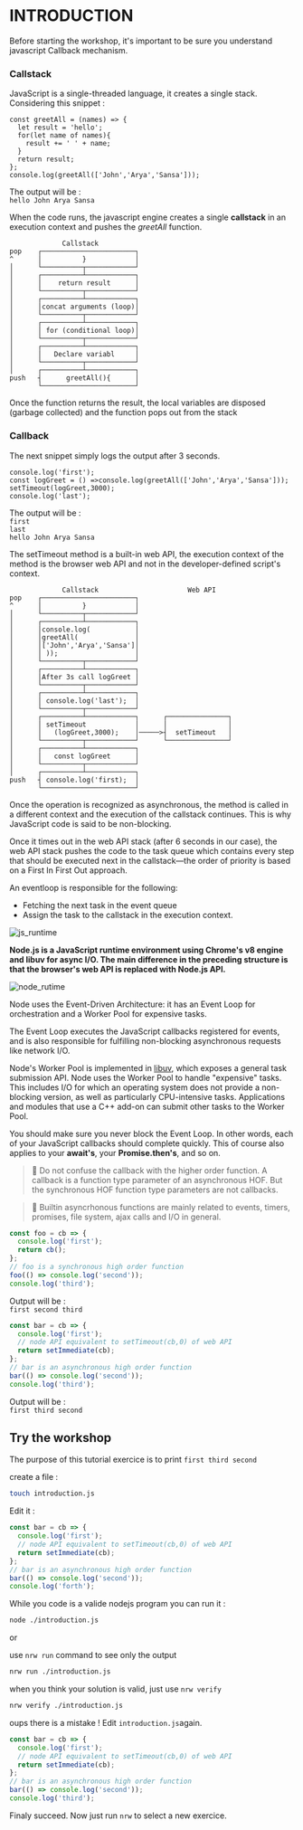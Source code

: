 # INTRODUCTION

Before starting the workshop, it's important to be sure you understand javascript Callback mechanism.

### Callstack

JavaScript is a single-threaded language, it creates a single stack.
Considering this snippet :

```JS
const greetAll = (names) => {
  let result = 'hello';
  for(let name of names){
    result += ' ' + name;
  }
  return result;
};
console.log(greetAll(['John','Arya','Sansa']));
```

The output will be : <br/>
`hello John Arya Sansa`

When the code runs, the javascript engine creates a single **callstack** in an execution context and pushes the _greetAll_ function.

```
             Callstack
pop    ┌───────────────────────┐
^      │          }            │
│      └──────────┬────────────┘
│      ┌──────────┴────────────┐
│      │    return result      │
│      └──────────┬────────────┘
│      ┌──────────┴────────────┐
│      │concat arguments (loop)│
│      └──────────┬────────────┘
│      ┌──────────┴────────────┐
│      │ for (conditional loop)│
│      └──────────┬────────────┘
│      ┌──────────┴────────────┐
│      │   Declare variabl     │
│      └──────────┬────────────┘
│      ┌──────────┴────────────┐
push   ┤      greetAll(){      │
       └───────────────────────┘
```

Once the function returns the result, the local variables are disposed (garbage
collected) and the function pops out from the stack

### Callback

The next snippet simply logs the output after 3 seconds.

```JS
console.log('first');
const logGreet = () =>console.log(greetAll(['John','Arya','Sansa']));
setTimeout(logGreet,3000);
console.log('last');
```

The output will be : <br/>
`first` <br/>
`last` <br/>
`hello John Arya Sansa`

The setTimeout method is a built-in web API, the execution context of the method is the browser web API and not in the developer-defined script's context.

```
             Callstack                      Web API
pop    ┌───────────────────────┐
^      │          }            │
│      └──────────┬────────────┘
│      ┌──────────┴────────────┐
│      │console.log(           │
│      │greetAll(              │
│      │['John','Arya','Sansa']│
│      │ ));                   │
│      └──────────┬────────────┘
│      ┌──────────┴────────────┐
│      │After 3s call logGreet │
│      └──────────┬────────────┘
│      ┌──────────┴────────────┐
│      │ console.log('last');  │
│      └──────────┬────────────┘
│      ┌──────────┴────────────┐      ┌───────────────┐
│      │ setTimeout            │      │               │
│      │   (logGreet,3000);    │─────>┤  setTimeout   │
│      └──────────┬────────────┘      └───────────────┘
│      ┌──────────┴────────────┐
│      │   const logGreet      │
│      └──────────┬────────────┘
│      ┌──────────┴────────────┐
push   ┤ console.log('first);  │
       └───────────────────────┘
```

Once the operation is recognized as asynchronous, the
method is called in a different context and the execution of the callstack continues. This is why JavaScript code is said to be non-blocking.

Once it times out in the web API stack (after 6 seconds in our case), the web API
stack pushes the code to the task queue which contains every step that should be executed next in the callstack—the order of priority is based on a First In First Out approach.

An eventloop is responsible for the following:

* Fetching the next task in the event queue
* Assign the task to the callstack in the execution context.

![js_runtime](./assets/js_runtime.png)

**Node.js is a JavaScript runtime environment using Chrome's v8 engine and libuv for async I/O. The main difference in the preceding structure is that the browser's web API is replaced with Node.js API.**

![node_rutime](./assets/node_runtime.jpg)

Node uses the Event-Driven Architecture: it has an Event Loop for orchestration and a Worker Pool for expensive tasks.

The Event Loop executes the JavaScript callbacks registered for events, and is also responsible for fulfilling non-blocking asynchronous requests like network I/O.

Node's Worker Pool is implemented in [libuv](http://docs.libuv.org/en/v1.x/), which exposes a general task submission API. Node uses the Worker Pool to handle "expensive" tasks. This includes I/O for which an operating system does not provide a non-blocking version, as well as particularly CPU-intensive tasks. Applications and modules that use a C++ add-on can submit other tasks to the Worker Pool.

You should make sure you never block the Event Loop. In other words, each of your JavaScript callbacks should complete quickly. This of course also applies to your **await's**, your **Promise.then's**, and so on.

> 📌 Do not confuse the callback with the higher order function. A callback is a function type parameter of an asynchronous HOF. But the synchronous HOF function type parameters are not callbacks.

> 📌 Builtin asyncrhonous functions are mainly related to events, timers, promises, file system, ajax calls and I/O in general.

```js
const foo = cb => {
  console.log('first');
  return cb();
};
// foo is a synchronous high order function
foo(() => console.log('second'));
console.log('third');
```

Output will be :<br/>
`first second third`

```js
const bar = cb => {
  console.log('first');
  // node API equivalent to setTimeout(cb,0) of web API
  return setImmediate(cb);
};
// bar is an asynchronous high order function
bar(() => console.log('second'));
console.log('third');
```

Output will be :<br/>
`first third second`

## Try the workshop

The purpose of this tutorial exercice is to print
`first third second`

create a file :

```sh
touch introduction.js
```

Edit it :

```js
const bar = cb => {
  console.log('first');
  // node API equivalent to setTimeout(cb,0) of web API
  return setImmediate(cb);
};
// bar is an asynchronous high order function
bar(() => console.log('second'));
console.log('forth');
```

While you code is a valide nodejs program you can run it :

```sh
node ./introduction.js
```

or

use `nrw run` command to see only the output

```sh
nrw run ./introduction.js
```

when you think your solution is valid, just use `nrw verify`

```sh
nrw verify ./introduction.js
```

oups there is a mistake ! Edit `introduction.js`again.

```js
const bar = cb => {
  console.log('first');
  // node API equivalent to setTimeout(cb,0) of web API
  return setImmediate(cb);
};
// bar is an asynchronous high order function
bar(() => console.log('second'));
console.log('third');
```

Finaly succeed. Now just run `nrw` to select a new exercice.
